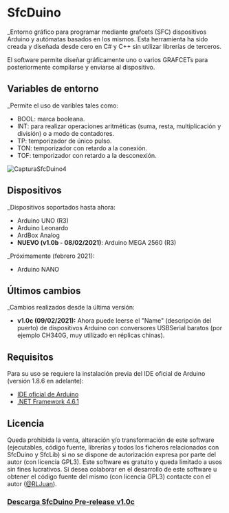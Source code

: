 # SfcDuino

_Entorno gráfico para programar mediante grafcets (SFC) dispositivos Arduino y autómatas basados en los mismos.
Esta herramienta ha sido creada y diseñada desde cero en C# y C++ sin utilizar librerías de terceros.

El software permite diseñar gráficamente uno o varios GRAFCETs para posteriormente compilarse y enviarse al dispositivo.

## Variables de entorno
_Permite el uso de varibles tales como:
- BOOL: marca booleana.
- INT: para realizar operaciones aritméticas (suma, resta, multiplicación y división) o a modo de contadores.
- TP: temporizador de único pulso.
- TON: temporizador con retardo a la conexión.
- TOF: temporizador con retardo a la desconexión.

![CapturaSfcDuino4](https://user-images.githubusercontent.com/77203519/104244042-eece7200-5461-11eb-8aa0-7b68c59e6f18.png)

## Dispositivos
_Dispositivos soportados hasta ahora:
- Arduino UNO (R3)
- Arduino Leonardo
- ArdBox Analog
- **NUEVO (v1.0b - 08/02/2021)**: Arduino MEGA 2560 (R3)

_Próximamente (febrero 2021):
- Arduino NANO

## Últimos cambios
_Cambios realizados desde la última versión:
- **v1.0c (09/02/2021):** Ahora puede leerse el "Name" (descripción del puerto) de dispositivos Arduino con conversores USBSerial baratos (por ejemplo CH340G, muy utilizado en réplicas chinas).

## Requisitos
Para su uso se requiere la instalación previa del IDE oficial de Arduino (versión 1.8.6 en adelante):
- [IDE oficial de Arduino](https://www.arduino.cc/en/software)
- [.NET Framework 4.6.1](https://www.microsoft.com/es-es/download/details.aspx?id=49982)

## Licencia
Queda prohibida la venta, alteración y/o transformación de este software (ejecutables, código fuente, librerías y todos los ficheros relacionados con SfcDuino y SfcLib) si no se dispone de autorización expresa por parte del autor (con licencia GPL3).
Este software es gratuito y queda limitado a usos sin fines lucrativos.
Si desea colaborar en el desarrollo de este software u obtener el código fuente del mismo (con licencia GPL3) contacte con el autor ([@RLJuan](https://github.com/RLJuan)).

### **[Descarga SfcDuino Pre-release v1.0c](https://github.com/RLJuan/SfcDuino-Builds/releases/download/v1.0c/SfcDuino1.0c.zip)**
